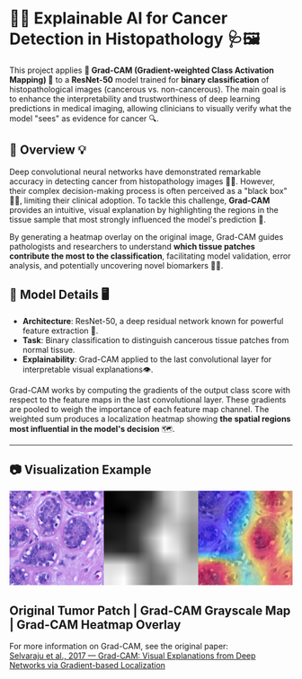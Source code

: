 # 🧠🔬 Explainable AI for Cancer Detection in Histopathology 🩺🖼️

This project applies **🌟 Grad-CAM (Gradient-weighted Class Activation Mapping) 🌟** to a **ResNet-50** model trained for **binary classification** of histopathological images (cancerous vs. non-cancerous). The main goal is to enhance the interpretability and trustworthiness of deep learning predictions in medical imaging, allowing clinicians to visually verify what the model "sees" as evidence for cancer 🔍.

## 🧠 Overview 💡

Deep convolutional neural networks have demonstrated remarkable accuracy in detecting cancer from histopathology images 🏥🧬. However, their complex decision-making process is often perceived as a "black box" 🕵️‍♂️, limiting their clinical adoption. To tackle this challenge, **Grad-CAM** provides an intuitive, visual explanation by highlighting the regions in the tissue sample that most strongly influenced the model's prediction 🎯.

By generating a heatmap overlay on the original image, Grad-CAM guides pathologists and researchers to understand **which tissue patches contribute the most to the classification**, facilitating model validation, error analysis, and potentially uncovering novel biomarkers 🧩🔬.

## 🔬 Model Details 🖥️

- **Architecture**: ResNet-50, a deep residual network known for powerful feature extraction 🧠.
- **Task**: Binary classification to distinguish cancerous tissue patches from normal tissue.
- **Explainability**: Grad-CAM applied to the last convolutional layer for interpretable visual explanations👁️.

Grad-CAM works by computing the gradients of the output class score with respect to the feature maps in the last convolutional layer. These gradients are pooled to weigh the importance of each feature map channel. The weighted sum produces a localization heatmap showing **the spatial regions most influential in the model's decision** 🗺️.

---

## 📷 Visualization Example

![Tumor Patch](img/res.png)


**Original Tumor Patch** | **Grad-CAM Grayscale Map** | **Grad-CAM Heatmap Overlay**
---

For more information on Grad-CAM, see the original paper:  
[Selvaraju et al., 2017 — Grad-CAM: Visual Explanations from Deep Networks via Gradient-based Localization](https://arxiv.org/abs/1610.02391)
